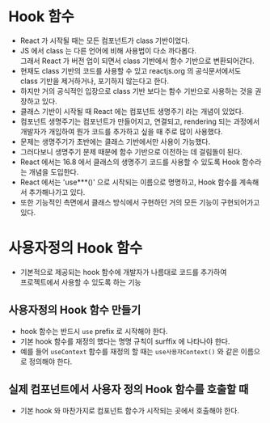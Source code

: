 # Hook 함수

- React 가 시작될 때는 모든 컴포넌트가 class 기반이었다.
- JS 에서 class 는 다른 언어에 비해 사용법이 다소 까다롭다.  
  그래서 React 가 버전 업이 되면서 class 기반에서 함수 기반으로 변환되어간다.
- 현재도 class 기반의 코드를 사용할 수 있고 reactjs.org 의 공식문서에서도  
  class 기반을 제거하거나, 포기하지 않는다고 한다.
- 하지만 거의 공식적인 입장으로 class 기반 보다는 함수 기반으로 사용하는 것을 권장하고 있다.
- 클래스 기반이 시작될 때 React 에는 컴포넌트 생명주기 라는 개념이 있었다.
- 컴포넌트 생명주기는 컴포넌트가 만들어지고, 연결되고, rendering 되는 과정에서  
  개발자가 개입하여 뭔가 코드를 추가하고 싶을 때 주로 많이 사용했다.
- 문제는 생명주기가 초반에는 클래스 기반에서만 사용이 가능했다.
- 그러다보니 생명주기 문제 때문에 함수 기반으로 이전하는 데 걸림돌이 된다.
- React 에서는 16.8 에서 클래스의 생명주기 코드를 사용할 수 있도록 Hook 함수라는 개념을 도입한다.
- React 에서는 'use\*\*\*()' 으로 시작되는 이름으로 명명하고, Hook 함수를 계속해서 추가해나가고 있다.
- 또한 기능적인 측면에서 클래스 방식에서 구현하던 거의 모든 기능이 구현되어가고 있다.

# 사용자정의 Hook 함수

- 기본적으로 제공되는 hook 함수에 개발자가 나름대로 코드를 추가하여  
  프로젝트에서 사용할 수 있도록 하는 기능

## 사용자정의 Hook 함수 만들기

- hook 함수는 반드시 `use` prefix 로 시작해야 한다.
- 기본 hook 함수를 재정의 했다는 명명 규칙이 surffix 에 나타나야 한다.
- 예를 들어 `useContext` 함수를 재정의 할 때는 `use사용자Context()` 와 같은 이름으로 정의해야 한다.

## 실제 컴포넌트에서 사용자 정의 Hook 함수를 호출할 때

- 기본 hook 와 마찬가지로 컴포넌트 함수가 시작되는 곳에서 호출해야 한다.
